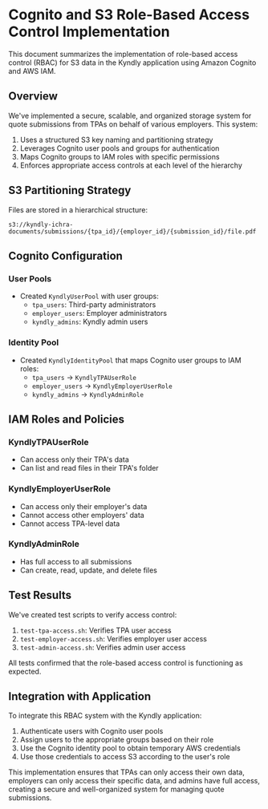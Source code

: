 # Cognito and S3 Role-Based Access Control Implementation

This document summarizes the implementation of role-based access control (RBAC) for S3 data in the Kyndly application using Amazon Cognito and AWS IAM.

## Overview

We've implemented a secure, scalable, and organized storage system for quote submissions from TPAs on behalf of various employers. This system:

1. Uses a structured S3 key naming and partitioning strategy
2. Leverages Cognito user pools and groups for authentication
3. Maps Cognito groups to IAM roles with specific permissions
4. Enforces appropriate access controls at each level of the hierarchy

## S3 Partitioning Strategy

Files are stored in a hierarchical structure:
```
s3://kyndly-ichra-documents/submissions/{tpa_id}/{employer_id}/{submission_id}/file.pdf
```

## Cognito Configuration

### User Pools
- Created `KyndlyUserPool` with user groups:
  - `tpa_users`: Third-party administrators
  - `employer_users`: Employer administrators
  - `kyndly_admins`: Kyndly admin users

### Identity Pool
- Created `KyndlyIdentityPool` that maps Cognito user groups to IAM roles:
  - `tpa_users` → `KyndlyTPAUserRole`
  - `employer_users` → `KyndlyEmployerUserRole`
  - `kyndly_admins` → `KyndlyAdminRole`

## IAM Roles and Policies

### KyndlyTPAUserRole
- Can access only their TPA's data
- Can list and read files in their TPA's folder

### KyndlyEmployerUserRole
- Can access only their employer's data
- Cannot access other employers' data
- Cannot access TPA-level data

### KyndlyAdminRole
- Has full access to all submissions
- Can create, read, update, and delete files

## Test Results

We've created test scripts to verify access control:

1. `test-tpa-access.sh`: Verifies TPA user access
2. `test-employer-access.sh`: Verifies employer user access
3. `test-admin-access.sh`: Verifies admin user access

All tests confirmed that the role-based access control is functioning as expected.

## Integration with Application

To integrate this RBAC system with the Kyndly application:

1. Authenticate users with Cognito user pools
2. Assign users to the appropriate groups based on their role
3. Use the Cognito identity pool to obtain temporary AWS credentials
4. Use those credentials to access S3 according to the user's role

This implementation ensures that TPAs can only access their own data, employers can only access their specific data, and admins have full access, creating a secure and well-organized system for managing quote submissions. 